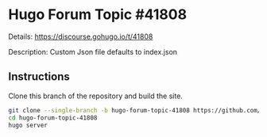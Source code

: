 # Hugo Forum Topic #41808

Details: <https://discourse.gohugo.io/t/41808>

Description: Custom Json file defaults to index.json

## Instructions

Clone this branch of the repository and build the site.

```bash
git clone --single-branch -b hugo-forum-topic-41808 https://github.com/jmooring/hugo-testing hugo-forum-topic-41808
cd hugo-forum-topic-41808
hugo server
```
